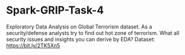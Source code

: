 # Spark-GRIP-Task-4
Exploratory Data Analysis on Global Terrorism dataset.
As a security/defense analysts try to find out hot zone of terrorism.
What all security issues and insights you can derive by EDA?
Dataset: https://bit.ly/2TK5Xn5

